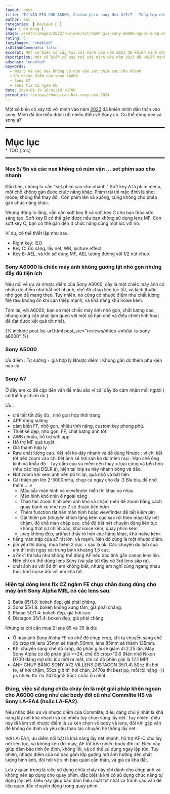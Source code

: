```yaml
---
layout: post
title: 'TƯ VẤN PIN CHO A6000, Custom phím sony Nex 3/5/7 - Tổng hợp những câu hỏi về sony Nex 2023 !'
author: sal
categories: [ Reviews 📝 ]
tags: [ đồ dùng ]
image: assets/images/2023/reviews/avt/danh-gia-sony-a6000-nguoi-dung.webp
rating: 5
lazyimages: "enabled"
isGithubComments: false
excerpt: Một số biến cố xảy tới với mình vào năm 2023 đã khiến mình dấn thân vào sony. Mình đã tìm hiểu được rất nhiều điều về Sony cũ. Cụ thể dòng nex và sony a7
description: Một số biến cố xảy tới với mình vào năm 2023 đã khiến mình dấn thân vào sony. Mình đã tìm hiểu được rất nhiều điều về Sony cũ. Cụ thể dòng nex và sony a7
adsense: "enabled"
keywords:
  - Nex 5 và các nex không có núm vặn set phím sao cho nhanh
  - Ưu nhược điểm của sony A6000
  - Sony A7
  - lens fix CZ ngàm FE
date: 2024-01-19 10:01:10 +0700
permalink: reviews/nhung-cau-hoi-sony-nex-2024
---
```


Một số biến cố xảy tới với mình vào năm <a href="{{ site.baseurl }}/tan-man/ve-que-mua-lua-chin">2023</a> đã khiến mình dấn thân vào sony. Mình đã tìm hiểu được rất nhiều điều về Sony cũ. Cụ thể dòng nex và sony a7

<hr style="border: 1px solid #000000;">
<p style="margin-bottom: 0px; font-weight: 700;font-size: 1.75rem;">Mục lục</p>
* TOC
{:toc}

<hr style="border: 1px solid #000000;">

### Nex 5/ 5n và các nex không có núm vặn ... set phím sao cho nhanh

Đầu tiên, chúng ta cần "set phím sao cho nhanh." Soft key A là phím menu, một chỗ không gán được chức năng khác. Phím trái thì mặc định là shot mode, không thể thay đổi. Còn phím lên và xuống, cũng không cho phép gán chức năng khác.

Nhưng đừng lo lắng, vẫn còn soft key B và soft key C cho bạn thỏa sức sáng tạo. Soft key B có thể gán được nếu bạn không sử dụng lens MF. Còn soft key C, bạn có thể gán đến 4 chức năng cùng một lúc với nó.

Ví dụ, có thể thiết lập như sau:

- Right key: ISO
- Key C: Đo sáng, lấy nét, WB, picture effect
- Key B: AEL, và khi sử dụng MF, AEL tương đương với 1/2 nút chụp.

### Sony A6000 là chiếc máy ảnh không gương lật nhỏ gọn nhưng đầy đủ tiện ích

Nếu nói về ưu và nhược điểm của Sony A6000, đây là một chiếc máy ảnh có nhiều ưu điểm như bắt nét nhanh, chế độ chụp liên tục tốt, và kích thước nhỏ gọn dễ mang theo. Tuy nhiên, nó cũng có nhược điểm như chất lượng file raw không ổn khi can thiệp mạnh, và khả năng khử noise kém.

Tóm lại, với A6000, bạn có một chiếc máy ảnh nhỏ gọn, chất lượng cao, nhưng cũng cần phải làm quen với một số hạn chế và điều chỉnh linh hoạt để đạt được kết quả tốt nhất.

{% include post-by-url.html post_src="reviews/nhiep-anh/lai-la-sony-a6000" %}


### Sony A5000
Ưu điểm : Tự sướng + giá hợp lý
Nhược điểm : Không gắn đc thêm phụ kiện nào cả

### Sony A7

Ở đây em ko đề cập đến vấn đề mầu sắc vì cái đấy do cảm nhận mỗi người ( có thể tùy chỉnh dc )

Ưu :
- chi tiết tốt đầy đủ , nhỏ gọn hợp thời trang
- APP dùng sướng
- cảm biến FF, nhỏ gọn, nhiêu tính năng, custom key phong phú.
- Thiết kế đẹp, nhỏ gọn, FF, chất lượng ảnh tốt
- AWB chuẩn, hỗ trợ wifi app
- Hỗ trợ MF quá tuyệt
- Giá thành hợp lý
- Raw chất lượng cao. Kết nối ko dây nhanh và dễ dùng
Nhược : vì chi tiết tốt nên zoom vào chi tiết ảnh sẽ hơi sạn ko dc mềm mại . Hạn chế ống kính và khẩu độ - Tay cầm cao su mềm nên thay = loại cứng và bền hơn (như các loại DSLR á), hiện tại loiạ su này nhanh bóng và dão.
- Nút zoom khi xem ảnh nên bố trí lại, quá nhỏ và bất tiện.
- Cải thiện pin lên 2-3000mHa, chụp cả ngày cho đã :3
Bla bla, để nhớ thêm... :v
  - Màu sắc màn hình và viewfinder hiển thị khác xa nhau
  - Màn hình khó nhìn ở ngoài nắng
  - Thao tác zoom hình xem ảnh khó và chậm (nên để zoom bằng cách quay bánh xe như nex 7 sẽ thuận tiện hơn)
  - Thêm function tắt hẳn màn hình hoặc viewfinder để tiết kiệm pin
  - Cải thiện pin (khuyến khích tặng kèm cục sạc rời theo máy)
  lấy nét chậm, độ chễ màn chập cao, chế độ bắt nét chuyển động liên tục không thật sự chính xác, khử noise kém, quay phim kém
  - jpeg không đẹp, artifact thấy rõ hơn các hãng khác, khử noise kém.
- tiếng màn trập của a7 rất lớn, và mạnh. Nên đó cũng là một nhược điểm.
- pin yếu thì đúng, mua thêm 2 cục + sạc là ok. Các chuyến du lịch của em thì một ngày xài trung bình khoảng 1.5 cục.
- a7mk1 thì hầu như không thể dùng AF nếu bác tính gắn canon lens lên. Nên chỉ có thể dùng lens Sony (và sắp tới đây có 3rd lens sắp ra).
- chất ảnh so với 6d thì em không biết, nhưng em nghĩ cũng ngang nhau thôi. khử noise đối với em khá tốt.

### Hiện tại dòng lens fix CZ ngàm FE chụp chân dung dùng cho máy ảnh Sony Alpha MRL có các lens sau:
1. Batis 85/1.8: bokeh đẹp, giá phải chăng.
2. Sona 55/1.8: bokeh không xứng tầm, giá phải chăng.
3. Planar 50/1.4: bokeh đẹp, giá hơi cao.
4. Distagon 35/1.4: bokeh đẹp, giá phải chăng.


Nhưng ta chỉ cần mua 2 lens 85 và 35 là đủ:
- Ở máy ảnh Sony Alpha FF có chế độ chụp crop, khi ta chuyển sang chế độ crop thì lens 35mm sẽ thành 50mm, lens 85mm sẽ thành 135mm.
- Khi chuyển sang chế độ crop, độ phân giải sẽ giảm đi 2.25 lần. Máy Sony Alpha có độ phân giải >=24, chế độ crop>10.6
(Nên nhớ Nikon D700 đáng mơ ước lúc mới ra mắt, chỉ có độ phân giải là 12.1 MP)
- ẢNH CHỤP BẰNG SONY A72 VÀ LENS DISTAGON 35/1.4\\
50cz thì hơi to, af hơi chậm, 55cz giờ thì hơi chán, 2470a thì best pp, mỗi tội nặng =)) ps nhiều thì 7iv 2470gm2 55cz chắc ổn nhất

###  Đúng, việc sử dụng chữa cháy ổn là một giải pháp khôn ngoan cho A6000 cũng như các body đời cũ như Commlite HS và Sony LA-EA4 (hoặc LA-EA2).

Nếu nhắc đến ưu và nhược điểm của Commlite, điều đáng chú ý nhất là khả năng lấy nét khá nhanh và có nhiều tùy chọn vùng lấy nét. Tuy nhiên, điều này đi kèm với nhược điểm là sự kén chọn về body và lens, đôi khi gặp vấn đề không ổn định và yêu cầu thao tác chuyển hệ thống lấy nét.

Với LA-EA4, ưu điểm nổi bật là khả năng lấy nét nhanh, hỗ trợ AF-C cho lấy nét liên tục, và không kén đời máy, AF tốt trên nhiều body đời cũ. Điều này giúp đảm bảo tính ổn định, không lỗi, và có thể sử dụng ngay lập tức. Tuy nhiên, nhược điểm của nó bao gồm lớp gương mờ ảnh hưởng đến chất lượng hình ảnh, đòi hỏi vệ sinh bảo quản cẩn thận, và giá cả khá đắt.

Lưu ý quan trọng là việc sử dụng chữa cháy này chỉ dành cho chụp ảnh và không nên áp dụng cho quay phim, đặc biệt là khi có sử dụng chức năng tự động lấy nét. Điều này giúp bảo đảm hiệu suất tốt nhất và tránh các vấn đề liên quan đến chuyển động trong quay phim.

